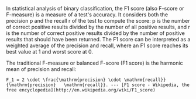 



In statistical analysis of binary classification, the F1 score (also F-score or F-measure) is a measure of a test's accuracy. It considers both the precision p and the recall r of the test to compute the score: p is the number of correct positive results divided by the number of all positive results, and r is the number of correct positive results divided by the number of positive results that should have been returned. The F1 score can be interpreted as a weighted average of the precision and recall, where an F1 score reaches its best value at 1 and worst score at 0.



The traditional F-measure or balanced F-score (F1 score) is the harmonic mean of precision and recall:



    F_1 = 2 \cdot \frac{\mathrm{precision} \cdot \mathrm{recall}}{\mathrm{precision}   \mathrm{recall}}. --- [F1 score - Wikipedia, the free encyclopedia](http://en.wikipedia.org/wiki/F1_score)

